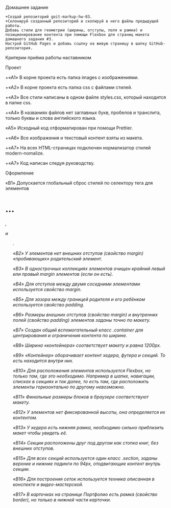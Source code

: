Домашнее задание

    +Создай репозиторий goit-markup-hw-03.
    +Склонируй созданный репозиторий и скопируй в него файлы предыдущей работы.
    Добавь стили для геометрии (ширины, отступы, поля и рамки) и позиционирование контента при помощи Flexbox для страниц макета домашнего задания #3.
    Настрой GitHub Pages и добавь ссылку на живую страницу в шапку GitHub-репозитория.

Критерии приёма работы наставником

Проект

+«A1» В корне проекта есть папка images с изображениями.

+«A2» В корне проекта есть папка css с файлами стилей.

+«A3» Все стили написаны в одном файле styles.css, который находится в папке
css.

+«A4» В названиях файлов нет заглавных букв, пробелов и транслита, только буквы
и слова английского языка.

«A5» Исходный код отформатирован при помощи Prettier.

+«A6» Все изображения и текстовый контент взяты из макета.

+«A7» На всех HTML-страницах подключен нормализатор стилей modern-nomalize.

+«A7» Код написан следуя руководству.

Оформление

«B1» Допускается глобальный сброс стилей по селектору тега для элементов

<h1>...<h6>, <p> и <ul>.

«B2» У элементов нет внешних отступов (свойство margin) «пробивающих»
родительский элемент.

«B3» В однострочных коллекциях элементов очищен крайний левый или правый margin
элементов (если он есть).

«B4» Для отступов между двумя соседними элементами используется свойство margin.

«B5» Для зазора между границей родителя и его ребёнком используется свойство
padding.

«B6» Размеры внешних отступов (свойство margin) и внутренних полей (свойство
padding) элементов заданы точно по макету.

«B7» Создан общий вспомогательный класс .container для центрирования и
ограничения контента по ширине.

«B8» Ширина «контейнера» соответствует макету и равна 1200px.

«B9» «Контейнер» оборачивает контент хедера, футера и секций. То есть находится
внутри них.

«B10» Для расположения элементов используется Flexbox, но только там, где это
необходимо. Например в шапке, навигации, списках в секциях и так далее, то есть
там, где расположить элементы горизонтально по другому невозможно.

«B11» Финальные размеры блоков в браузере соответствуют макету.

«B12» У элементов нет фиксированной высоты, она определяется их контентом.

«B13» У хедера есть нижняя рамка, необходимо сильно приблизить макет чтобы
увидеть её.

«B14» Секции расположены друг под другом как стопка книг, без внешних отступов.

«B15» Для всех секций используется один класс .section, заданы верхние и нижние
падинги по 94px, отодвигающие контент внутрь секции.

«B16» Для построения сеток используется техника описанная в конспекте и
видео-мастерской.

«B17» В карточках на странице Портфолио есть рамка (свойство border), но только
в нижней части карточки.
